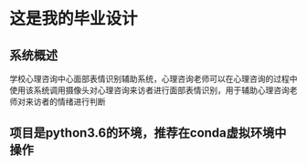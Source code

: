 # 这是我的毕业设计

## 系统概述

学校心理咨询中心面部表情识别辅助系统，心理咨询老师可以在心理咨询的过程中使用该系统调用摄像头对心理咨询来访者进行面部表情识别，用于辅助心理咨询老师对来访者的情绪进行判断

## 项目是python3.6的环境，推荐在conda虚拟环境中操作
